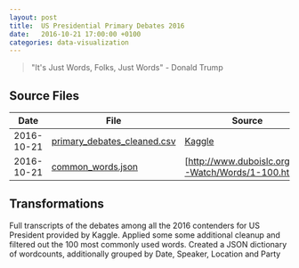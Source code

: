 ```yaml
---
layout: post
title:  US Presidential Primary Debates 2016 
date:   2016-10-21 17:00:00 +0100
categories: data-visualization
---
```


> "It's Just Words, Folks, Just Words" - Donald Trump




## Source Files

| Date | File | Source |
| ---- | ------ | ---- |
| 2016-10-21 | [primary_debates_cleaned.csv](/projects/usa_presidential_election_2016/data/primary_debates_cleaned.csv) | [Kaggle](https://www.kaggle.com/kinguistics/2016-us-presidential-primary-debates) |  
| 2016-10-21 | [common_words.json](jekyll/projects/usa_presidential_election_2016/data/common_words.json) | [http://www.duboislc.org/ED-Watch/Words/1-100.html]() |  

## Transformations

Full transcripts of the debates among all the 2016 contenders for US President provided by Kaggle.
Applied some some additional cleanup and filtered out the 100 most commonly used words.
Created a JSON dictionary of wordcounts, additionally grouped by Date, Speaker, Location and Party            


<script src="/webpack/usa_presidential_election.js"/>
